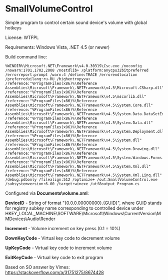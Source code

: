 # SmallVolumeControl
Simple program to control certain sound device's volume with global hotkeys

License: WTFPL

Requirements: Windows Vista, .NET 4.5 (or newer)

Build command line:

    %WINDIR%\Microsoft.NET\Framework\v4.0.30319\Csc.exe /noconfig /nowarn:1701,1702,2008 /nostdlib+ /platform:anycpu32bitpreferred /errorreport:prompt /warn:4 /define:TRACE /errorendlocation /preferreduilang:ru-RU /highentropyva+ /reference:"%ProgramFiles(x86)%\Reference Assemblies\Microsoft\Framework\.NETFramework\v4.5\Microsoft.CSharp.dll" /reference:"%ProgramFiles(x86)%\Reference Assemblies\Microsoft\Framework\.NETFramework\v4.5\mscorlib.dll" /reference:"%ProgramFiles(x86)%\Reference Assemblies\Microsoft\Framework\.NETFramework\v4.5\System.Core.dll" /reference:"%ProgramFiles(x86)%\Reference Assemblies\Microsoft\Framework\.NETFramework\v4.5\System.Data.DataSetExtensions.dll" /reference:"%ProgramFiles(x86)%\Reference Assemblies\Microsoft\Framework\.NETFramework\v4.5\System.Data.dll" /reference:"%ProgramFiles(x86)%\Reference Assemblies\Microsoft\Framework\.NETFramework\v4.5\System.Deployment.dll" /reference:"%ProgramFiles(x86)%\Reference Assemblies\Microsoft\Framework\.NETFramework\v4.5\System.dll" /reference:"%ProgramFiles(x86)%\Reference Assemblies\Microsoft\Framework\.NETFramework\v4.5\System.Drawing.dll" /reference:"%ProgramFiles(x86)%\Reference Assemblies\Microsoft\Framework\.NETFramework\v4.5\System.Windows.Forms.dll" /reference:"%ProgramFiles(x86)%\Reference Assemblies\Microsoft\Framework\.NETFramework\v4.5\System.Xml.dll" /reference:"%ProgramFiles(x86)%\Reference Assemblies\Microsoft\Framework\.NETFramework\v4.5\System.Xml.Linq.dll" /debug:pdbonly /filealign:512 /optimize+ /out:SmallVolumeControl.exe /subsystemversion:6.00 /target:winexe /utf8output Program.cs


Configured via **Documents\volume.xml**:

**DeviceID** - String of format "{0.0.0.00000000}.{GUID}", where GUID stands for registry subkey name corresponding to controlled device under HKEY_LOCAL_MACHINE\SOFTWARE\Microsoft\Windows\CurrentVersion\MMDevices\Audio\Render

**Increment** - Volume increment on key press (0.1 = 10%)

**DownKeyCode** - Virtual key code to decrement volume

**UpKeyCode**  - Virtual key code to increment volume

**ExitKeyCode**  - Virtual key code to exit program

Based on SO answer by Vimes: https://stackoverflow.com/a/31751275/8674428


